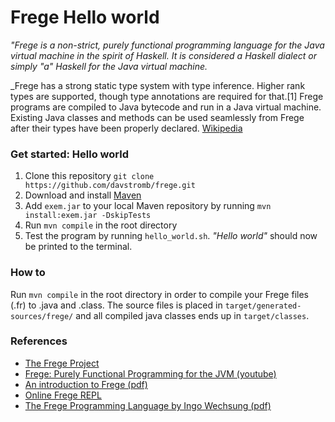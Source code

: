 # Frege Hello world
_"Frege is a non-strict, purely functional programming language for the Java virtual machine in the spirit of Haskell. It is considered a Haskell dialect or simply "a" Haskell for the Java virtual machine._

_Frege has a strong static type system with type inference. Higher rank types are supported, though type annotations are required for that.[1] Frege programs are compiled to Java bytecode and run in a Java virtual machine. Existing Java classes and methods can be used seamlessly from Frege after their types have been properly declared. [Wikipedia](https://en.wikipedia.org/wiki/Frege_(programming_language))

### Get started: Hello world

  1. Clone this repository `git clone https://github.com/davstromb/frege.git`
  2. Download and install [Maven](http://maven.apache.org/download.cgi)
  3. Add `exem.jar` to your local Maven repository by running `mvn install:exem.jar -DskipTests`
  4. Run `mvn compile` in the root directory
  5. Test the program by running `hello_world.sh`. _"Hello world"_ should now be printed to the terminal.

### How to
Run `mvn compile` in the root directory in order to compile your Frege files (.fr) to .java and .class. The source files is placed in `target/generated-sources/frege/` and all compiled java classes ends up in `target/classes`.

### References

  - [The Frege Project](http://frege-lang.org)
  - [Frege: Purely Functional Programming for the JVM (youtube)](https://www.youtube.com/watch?v=ltYnalI5YSA)
  - [An introduction to Frege (pdf) ](http://web.mit.edu/frege-lang_v3.21/Introduction_Frege.pdf)
  - [Online Frege REPL](http://try.frege-lang.org)
  - [The Frege Programming Language by Ingo Wechsung (pdf)](http://web.mit.edu/frege-lang_v3.21/Language.pdf)
